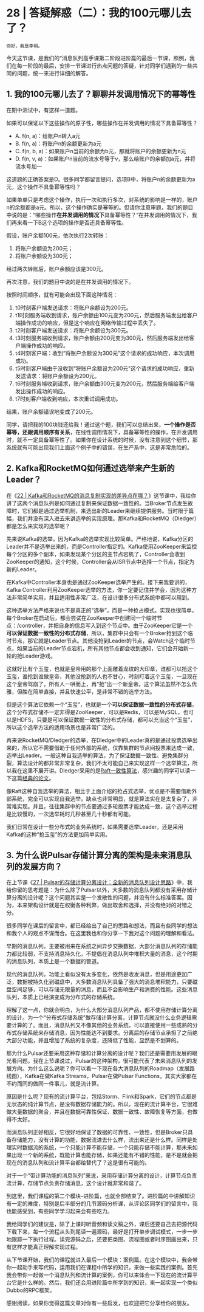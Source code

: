 # 28 | 答疑解惑（二）：我的100元哪儿去了？

    你好，我是李玥。

今天这节课，是我们的“消息队列高手课第二阶段进阶篇的最后一节课，照例，我们在每一阶段的最后，安排一节课进行热点问题的答疑，针对同学们遇到的一些共同的问题，统一来进行详细的解答。

## 1\. 我的100元哪儿去了？聊聊并发调用情况下的幂等性

在期中测试中，有这样一道题。

如果可以保证以下这些操作的原子性，哪些操作在并发调用的情况下具备幂等性？

*   A. f(n, a)：给账户n转入a元
*   B. f(n, a)：将账户n的余额更新为a元
*   C. f(n, b, a)：如果账户n当前的余额为b元，那就将账户的余额更新为n元
*   D. f(n, v, a)：如果账户n当前的流水号等于v，那么给账户的余额加a元，并将流水号加一

这道题的正确答案是D。很多同学都留言提问，选项B中，将账户n的余额更新为a元，这个操作不具备幂等性吗？

如果单单只是考虑这个操作，执行一次和执行多次，对系统的影响是一样的，账户n的余额都是a元。所以，这个操作确实是幂等的。但请你注意审题，我们的题目中说的是：“哪些操作**在并发调用的情况下**具备幂等性？”在并发调用的情况下，我们再来看一下B这个选项的操作是否还具备幂等性。

假设，账户余额100元，依次执行2次转账：

1.  将账户余额设为200元；
2.  将账户余额设为300元；

经过两次转账后，账户余额应该是300元。

再次注意，我们的题目中说的是在并发调用的情况下。

按照时间顺序，就有可能会出现下面这种情况：

1.  t0时刻客户端发送请求：将账户余额设为200元。
2.  t1时刻服务端收到请求，账户余额由100元变为200元，然后服务端发出给客户端操作成功的响应，但是这个响应在网络传输过程中丢失了。
3.  t2时刻客户端发送请求：将账户余额设为300元。
4.  t3时刻服务端收到请求，账户余额由200元变为300元，然后服务端发出给客户端操作成功的响应。
5.  t4时刻客户端：收到“将账户余额设为300元”这个请求的成功响应，本次调用成功。
6.  t5时刻客户端由于没收到“将账户余额设为200元”这个请求的成功响应，重新发送请求：将账户余额设为200元。
7.  t6时刻服务端收到请求，账户余额由300元变为200元，然后服务端给客户端发出操作成功的响应。
8.  t7时刻客户端收到响应，本次重试调用成功。

结果，账户余额错误地变成了200元。

同学，请把我的100块钱还给我！通过这个题，我们可以总结出来，**一个操作是否幂等，还跟调用顺序有关系**，在线性调用情况下，具备幂等性的操作，在并发调用时，就不一定具备幂等性了。如果你在设计系统的时候，没有注意到这个细节，那系统就有可能出现我们上面这个例子中的错误，在生产系中，这是非常危险的。

## 2\. Kafka和RocketMQ如何通过选举来产生新的Leader？

在《[22 | Kafka和RocketMQ的消息复制实现的差异点在哪？](https://time.geekbang.org/column/article/136030)》这节课中，我给你讲了这两个消息队列是如何通过复制来保证数据一致性的。当Broker节点发生故障时，它们都是通过选举机制，来选出新的Leader来继续提供服务。当时限于篇幅，我们并没有深入进去来讲选举的实现原理。那Kafka和RocketMQ（Dledger）都是怎么来实现的选举呢？

先来说Kafka的选举，因为Kafka的选举实现比较简单。严格地说，Kafka分区的Leader并不是选举出来的，而是Controller指定的。Kafka使用ZooKeeper来监控每个分区的多个副本，如果发现某个分区的主节点宕机了，Controller会收到ZooKeeper的通知，这个时候，Controller会从ISR节点中选择一个节点，指定为新的Leader。

在Kafka中Controller本身也是通过ZooKeeper选举产生的。接下来我要讲的，Kafka Controller利用ZooKeeper选举的方法，你一定要记住并学会，因为这种方法非常简单实用，并且适用性非常广泛，在设计很多分布式系统中都可以用到。

这种选举方法严格来说也不是真正的“选举”，而是一种抢占模式。实现也很简单，每个Broker在启动后，都会尝试在ZooKeeper中创建同一个临时节点：/controller，并把自身的信息写入到这个节点中。由于ZooKeeper它是一个**可以保证数据一致性的分布式存储**，所以，集群中只会有一个Broker抢到这个临时节点，那它就是Leader节点。其他没抢到Leader的节点，会Watch这个临时节点，如果当前的Leader节点宕机，所有其他节点都会收到通知，它们会开始新一轮的抢Leader游戏。

这就好比有个玉玺，也就是皇帝用的那个上面雕着龙纹的大印章，谁都可以抢这个玉玺，谁抢到谁做皇帝，其他没抢到的人也不甘心，时刻盯着这个玉玺，一旦现在这个皇帝驾崩了，所有人一哄而上，再“抢”出一个新皇帝。这个算法虽然不怎么优雅，但胜在简单直接，并且快速公平，是非常不错的选举方法。

但是这个算法它依赖一个“玉玺”，也就是一个**可以保证数据一致性的分布式存储**，这个分布式存储不一定非得是ZooKeeper，可以是Redis，可以是MySQL，也可以是HDFS，只要是可以保证数据一致性的分布式存储，都可以充当这个“玉玺”，所以这个选举方法的适用场景也是非常广泛的。

再来说RocketMQ/Dledger的选举，在Dledger中的Leader真的是通过投票选举出来的，所以它不需要借助于任何外部的系统，仅靠集群的节点间投票来达成一致，选举出Leader。一般这种自我选举的算法，为了保证数据一致性、避免集群分裂，算法设计的都非常非常复杂，我们不太可能自己来实现这样一个选举算法，所以我在这里不展开讲。Dledger采用的是[Raft一致性算法](https://raft.github.io)，感兴趣的同学可以读一下这篇[经典的论文](https://raft.github.io/raft.pdf)。

像Raft这种自我选举的算法，相比于上面介绍的抢占式选举，优点是不需要借助外部系统，完全可以实现自我选举。缺点也非常明显，就是算法实在是太复杂了，非常难实现。并且，往往集群中的节点要通过多轮投票才能达成一致，这个选举过程是比较慢的，一次选举耗时几秒甚至几十秒都有可能。

我们日常在设计一些分布式的业务系统时，如果需要选举Leader，还是采用Kafka的这种“抢玉玺”的方法更加简单实用。

## 3\. 为什么说Pulsar存储计算分离的架构是未来消息队列的发展方向？

在上节课《[27 | Pulsar的存储计算分离设计：全新的消息队列设计思路](https://time.geekbang.org/column/article/140913)》中，我给你留的思考题是：为什么除了Pulsar以外，大多数的消息队列都没有采用存储计算分离的设计呢？这个问题其实是一个发散性的问题，并没有什么标准答案。因为，本来架构设计就是在权衡各种利弊，做出取舍和选择，并没有绝对的对错之分。

很多同学在课后的留言中，都已经给出了自己的思路和想法，而且有些同学的想法和我个人的观点不谋而合。在这里我也和你分享一下我对这个问题的理解和看法。

早期的消息队列，主要被用来在系统之间异步交换数据，大部分消息队列的存储能力都比较弱，不支持消息持久化，不提倡在消息队列中堆积大量的消息，这个时期的消息队列，本质上是一个数据的管道。

现代的消息队列，功能上看似没有太多变化，依然是收发消息，但是用途更加广泛，数据被持久化到磁盘中，大多数消息队列具备了强大的消息堆积能力，只要磁盘空间足够，可以存储无限量的消息，而且不会影响生产和消费的性能。这些消息队列，本质上已经演变成为分布式的存储系统。

理解了这一点，你就会明白，为什么大部分消息队列产品，都不使用存储计算分离的设计。为一个“分布式存储系统”做存储计算分离，计算节点就没什么业务逻辑需要计算的了。而且，消息队列又不像其他的业务系统，可以直接使用一些成熟的分布式存储系统来存储消息，因为性能达不到要求。分离后的存储节点承担了之前绝大部分功能，并且增加了系统的复杂度，还降低了性能，显然是不划算的。

那为什么Pulsar还要采用这种存储和计算分离的设计呢？我们还是需要用发展的眼光看问题。我在上节课说过，Pulsar的这种架构，很可能代表了未来消息队列的发展方向。为什么这么说呢？你可以看一下现在各大消息队列的Roadmap（发展路线图），Kafka在做Kafka Streams，Pulsar在做Pulsar Functions，其实大家都在不约而同的做同一件事儿，就是流计算。

原因是什么呢？现有的流计算平台，包括Storm、Flink和Spark，它们的节点都是无状态的纯计算节点，是没有数据存储能力的。所以，现在的流计算平台，它很难做大量数据的聚合，并且在数据可靠性保证、数据一致性、故障恢复等方面，也做得不太好。

而消息队列正好相反，它很好地保证了数据的可靠性、一致性，但是Broker只具备存储能力，没有计算的功能，数据流进去什么样，流出来还是什么样。同样是处理实时数据流的系统，一个只能计算不能存储，一个只能存储不能计算，那未来如果出现一个新的系统，既能计算也能存储，如果还能有不错的性能，是不是就会把现在的消息队列和流计算平台都给替代了？这是很有可能的。

对于一个“带计算功能的消息队列”来说，采用存储计算分离的设计，计算节点负责流计算，存储节点负责存储消息，这个设计就非常和谐了。

到这里，我们课程的第二个模块–进阶篇，也就全部结束了。进阶篇的中讲解知识有一定的难度，特别是后半部分的几节源码分析课，从评论区同学们的留言中，我也能感受到，有些同学学习起来会有些吃力。

我给同学们的建议是，除了上课时听音频和读文稿之外，课后还要自己去把源代码下载下来，每一个流程从头到尾读一遍源码，最好是打开单步调试模式，一步一步地跟踪一下执行过程。读完源码之后，还要把类图、流程图或者时序图画出来，只有这样才能真正理解实现过程。

从下节课开始，我们的课程就进入最后一个模块：案例篇。在这个模块中，我会带你一起动手来写代码，运用我们在课程中所学的知识，来做一些实践的案例。首先我会带你一起做一个消息队列和流计算的案例，你可以来体会一下现在的流计算平台它是什么样的。然后，我们还会用进阶篇中所学到的知识，来一起实现一个类似Dubbo的RPC框架。

感谢阅读，如果你觉得这篇文章对你有一些启发，也欢迎把它分享给你的朋友。
    